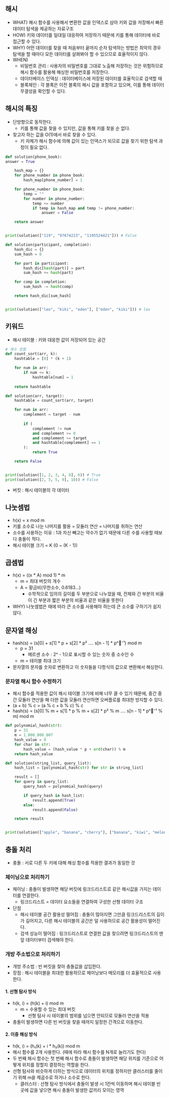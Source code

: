 ## 해시
- WHAT) 해시 함수를 사용해서 변환한 값을 인덱스로 삼아 키와 값을 저장해서 빠른 데이터 탐색을 제공하는 자료구조
- HOW) 키와 데이터를 일대일 대응하여 저장하기 때문에 키를 통해 데이터에 바로 접근할 수 있다.
- WHY) 어떤 데이터를 찾을 때 처음부터 끝까지 순차 탐색하는 방법은 최악의 경우 탐색을 할 때마다 모든 데이터를 살펴봐야 할 수 있으므로 효율적이지 않다.
- WHEN)
  - 비밀번호 관리 : 사용자의 비밀번호를 그대로 노출해 저장하는 것은 위험하므로 해시 함수를 활용해 해싱한 비밀번호를 저장한다.
  - 데이터베이스 인덱싱 : 데이터베이스에 저장된 데이터를 효율적으로 검색할 때
  - 블록체인 : 각 블록은 이전 블록의 해시 값을 포함하고 있으며, 이를 통해 데이터 무결성을 확인할 수 있다.

## 해시의 특징
- 단방향으로 동작한다.
  - 키를 통해 값을 찾을 수 있지만, 값을 통해 키를 찾을 순 없다.
- 찾고자 하는 값을 O(1)에서 바로 찾을 수 있다.
  - 키 자체가 해시 함수에 의해 값이 있는 인덱스가 되므로 값을 찾기 위한 탐색 과정이 필요 없다.
```python
def solution(phone_book):
answer = True

    hash_map = {}
    for phone_number in phone_book:
        hash_map[phone_number] = 1

    for phone_number in phone_book:
        temp = ""
        for number in phone_number:
            temp += number
            if temp in hash_map and temp != phone_number:
                answer = False

    return answer


print(solution(["119", "97674223", "1195524421"])) # False
```
```python
def solution(participant, completion):
    hash_dic = {}
    sum_hash = 0

    for part in participant:
        hash_dic[hash(part)] = part
        sum_hash += hash(part)

    for comp in completion:
        sum_hash -= hash(comp)

    return hash_dic[sum_hash]


print(solution(["leo", "kiki", "eden"], ["eden", "kiki"])) # leo
```

## 키워드
- 해시 테이블 : 키와 대응한 값이 저장되어 있는 공간
```python
# 계수 정렬
def count_sort(arr, k):
    hashtable = [0] * (k + 1)

    for num in arr:
        if num <= k:
            hashtable[num] = 1
            
    return hashtable

def solution(arr, target):
    hashtable = count_sort(arr, target)

    for num in arr:
        complement = target - num
        
        if (
            complement != num
            and complement >= 0
            and complement <= target
            and hashtable[complement] == 1
        ):
            return True

    return False


print(solution([1, 2, 3, 4, 8], 6)) # True
print(solution([2, 3, 5, 9], 10)) # False
```
- 버킷 : 해시 테이블의 각 데이터

## 나눗셈법
- h(x) = x mod m
- 키를 소수로 나눈 나머지를 활용 = 모듈러 연산 = 나머지를 취하는 연산
- 소수를 사용하는 이유 : 1과 자신 빼고는 약수가 없기 때문에 다른 수를 사용할 때보다 충돌이 적다.
- 해시 테이블 크기 = K (0 ~ (K - 1))

## 곱셈법
- h(x) = ((x * A) mod 1) * m
  - m = 최대 버킷의 개수
  - A = 황금비(무한소수, 0.6183...)
    - 수학적으로 임의의 길이를 두 부분으로 나누었을 때, 전체와 긴 부분의 비율이 긴 부분과 짧은 부분의 비율과 같은 비율을 뜻한다
- WHY) 나눗셈법은 때에 따라 큰 소수를 사용해야 하는데 큰 소수를 구하기가 쉽지 않다.

## 문자열 해싱
- hash(s) = (s[0] + s[1] * p + s[2] * p² .... s[n - 1] * pⁿ⁻ٰ¹) mod m
  - p = 31
    - 메르센 소수 : 2ⁿ - 1으로 표시할 수 있는 숫자 중 소수인 수
  - m = 테이블 최대 크기
- 문자열의 문자를 숫자로 변환하고 이 숫자들을 다항식의 값으로 변환해서 해싱한다.

### 문자열 해시 함수 수정하기
- 해시 함수를 적용한 값이 해시 테이블 크기에 비해 너무 클 수 있기 때문에, 중간 중간 모듈러 연산을 해 더한 값을 모듈러 연산하면 오버플로를 최대한 방지할 수 있다.
- (a + b) % c = (a % c + b % c) % c
- hash(s) = (s[0] % m + s[1] * p % m + s[2] * p² % m .... s[n - 1] * pⁿ⁻ٰ¹ % m) mod m
```python
def polynomial_hash(str):
    p = 31
    m = 1_000_000_007
    hash_value = 0
    for char in str:
        hash_value = (hash_value * p + ord(char)) % m
    return hash_value

def solution(string_list, query_list):
    hash_list = [polynomial_hash(str) for str in string_list]

    result = []
    for query in query_list:
        query_hash = polynomial_hash(query)

        if query_hash in hash_list:
            result.append(True)
        else:
            result.append(False)

    return result


print(solution(["apple", "banana", "cherry"], ["banana", "kiwi", "melon", "apple"])) # [True, False, False, True]
```

## 충돌 처리
- 충돌 : 서로 다른 두 키에 대해 해싱 함수를 적용한 결과가 동일한 것

### 체이닝으로 처리하기
- 체이닝 : 충돌이 발생하면 해당 버킷에 링크드리스트로 같은 해시값을 가지는 데이터를 연결한다.
  - 링크드리스트 = 데이터 요소들을 연결하여 구성한 선형 데이터 구조
- 단점
  - 해시 테이블 공간 활용성 떨어짐 : 충돌이 많아지면 그만큼 링크드리스트의 길이가 길어지고, 다른 해시 테이블의 공간은 덜 사용하므로 공간 활용성이 떨어진다.
  - 검색 성능이 떨어짐 : 링크드리스트로 연결한 값을 찾으려면 링크드리스트의 맨 앞 데이터부터 검색해야 한다.

### 개방 주소법으로 처리하기
- 개방 주소법 : 빈 버킷을 찾아 충돌값을 삽입한다.
- 장점 : 해시 테이블을 최대한 활용하므로 체이닝보다 메모리를 더 효율적으로 사용한다.

#### 1. 선형 탐사 방식
- h(k, i) = (h(k) + i) mod m
  - m = 수용할 수 있는 최대 버킷
    - 선형 탐사 시 테이블의 범위를 넘으면 안되므로 모듈러 연산을 적용
- 충돌이 발생하면 다른 빈 버킷을 찾을 때까지 일정한 간격으로 이동한다.

#### 2. 이중 해싱 방식
- h(k, i) = (h₁(k) + i * h₂(k)) mod m
- 해시 함수를 2개 사용한다. (때에 따라 해시 함수를 N개로 늘리기도 한다)
- 두 번째 해시 함수는 첫 번째 해시 함수로 충돌이 발생하면 해당 위치를 기준으로 어떻게 위치를 정할지 결정하는 역할을 한다.
- 선형 탐사와 비슷하게 더하는 방식으로 데이터의 위치를 정하지만 클러스터를 줄이기 위해 m을 제곱수로 하거나 소수로 한다.
  - 클러스터 : 선형 탐사 방식에서 충돌이 발생 시 1칸씩 이동하며 해시 테이블 빈 곳에 값을 넣으면 해시 충돌이 발생한 값끼리 모이는 영역
